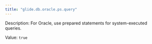 ```yaml
---
title: "glide.db.oracle.ps.query"
---
```


Description: For Oracle, use prepared statements for system-executed queries.

Value: `true`